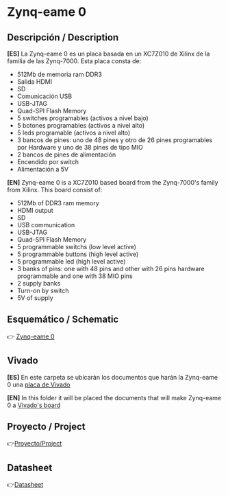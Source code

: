 # Zynq-eame 0

## Descripción / Description

**[ES]** La Zynq-eame 0 es un placa basada en un XC7Z010 de Xilinx de la familia de las Zynq-7000.
Esta placa consta de:
- 512Mb de memoria ram DDR3
- Salida HDMI 
- SD
- Comunicación USB
- USB-JTAG 
- Quad-SPI Flash Memory
- 5 switches programables (activos a nivel bajo)
- 5 botones programables (activos a nivel alto)
- 5 leds programable (activos a nivel alto)
- 3 bancos de pines: uno de 48 pines y otro de 26 pines programables por Hardware y uno de 38 pines de tipo MIO
- 2 bancos de pines de alimentación
- Encendido por switch
- Alimentación a 5V

**[EN]** Zynq-eame 0 is a XC7Z010 based board from the Zynq-7000's family from Xilinx.
This board consist of:
- 512Mb of DDR3 ram memory
- HDMI output
- SD
- USB communication
- USB-JTAG
- Quad-SPI Flash Memory
- 5 programmable switchs (low level active)
- 5 programmable buttons (high level active)
- 5 programmable led (high level active)
- 3 banks of pins: one with 48 pins and other with 26 pins hardware programmable and one with 38 MIO pins 
- 2 supply banks
- Turn-on by switch
- 5V of supply

## Esquemático / Schematic
👉 [Zynq-eame 0](Zynq-eame_0.pdf)

## Vivado
**[ES]** En este carpeta se ubicarán los documentos que harán la Zynq-eame 0 una [placa de Vivado](Vivado)

**[EN]** In this folder it will be placed the documents that will make Zynq-eame 0 a [Vivado's board](Vivado)

## Proyecto / Project
👉[Proyecto/Project](KiCad)

## Datasheet
👉[Datasheet](Datasheets)

